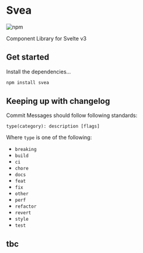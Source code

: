 # Svea
![npm](https://img.shields.io/npm/v/svea.svg)

Component Library for Svelte v3


## Get started

Install the dependencies...

```bash
npm install svea
```

## Keeping up with changelog
Commit Messages should follow following standards: 
```
type(category): description [flags]
```

Where `type` is one of the following:

* `breaking`
* `build`
* `ci`
* `chore`
* `docs`
* `feat`
* `fix`
* `other`
* `perf`
* `refactor`
* `revert`
* `style`
* `test`

## tbc
